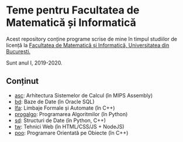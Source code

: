 # Teme pentru Facultatea de Matematică și Informatică

Acest repository conține programe scrise de mine în timpul studiilor de licență la [Facultatea de Matematică și Informatică, Universitatea din București.](http://fmi.unibuc.ro/ro/)

Sunt anul I, 2019-2020.

 Conținut
---------
* [asc](https://github.com/mehanix/teme-fmi/tree/master/asc): Arhitectura Sistemelor de Calcul (în MIPS Assembly)
* [bd](https://github.com/mehanix/teme-fmi/tree/master/bd): Baze de Date (în Oracle SQL)
* [lfa](https://github.com/mehanix/teme-fmi/tree/master/lfa): Limbaje Formale și Automate (în C++)
* [progalgo](https://github.com/mehanix/teme-fmi/tree/master/progalgo): Programarea Algoritmilor (în Python)
* [sd](https://github.com/mehanix/teme-fmi/tree/master/sd): Structuri de Date (în Python, C++)
* [tw](https://github.com/mehanix/teme-fmi/tree/master/tw): Tehnici Web (în HTML/CSS/JS + NodeJS)
* [poo](https://github.com/mehanix/teme-fmi/tree/master/poo): Programare Orientată pe Obiecte (în C++)
